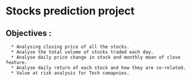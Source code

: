 # Stocks prediction project
## Objectives :

      * Analysing closing price of all the stocks.
      * Analyse the total volume of stocks traded each day.
      * Analyse daily price change in stock and monthly mean of close feature.
      * Analyse daily return of each stock and how they are co-related.
      * Value at risk analysis for Tech comapnies.

